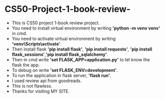 # CS50-Project-1-book-review-
- This is CS50 project 1-book review project. 
- You need to install virtual environment by writing **'python -m venv venv'** in cmd.
- You need to activate virtual environment by writing **'venv\Scripts\activate'**.
- Then install flask **'pip install flask'**, **'pip install requests'**, **'pip install flask_sessions'**,**'pip install flask_sqlalchemy'**.
- Then in cmd write **'set FLASK_APP=application.py'** to let know the flask the app. 
- To debug on write **'set FLASK_ENV=development'**.
- To run the application in flask server, **'flask run'**.
- I used review api from goodreads. 
- This is not flawless.
- Thanks for visiting MY SITE.
